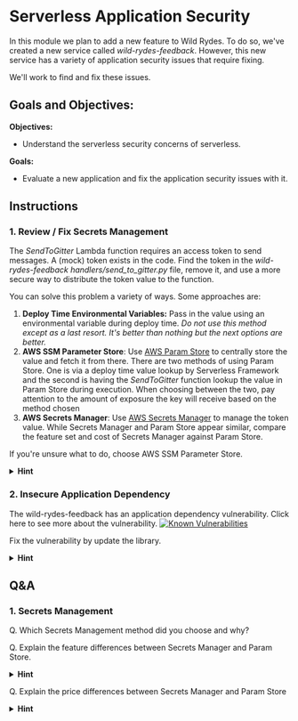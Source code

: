 # Serverless Application Security

In this module we plan to add a new feature to Wild Rydes. To do so, we've created a new service called _wild-rydes-feedback_. However, this new service has a variety of application security issues that require fixing.

We'll work to find and fix these issues.

## Goals and Objectives:

**Objectives:**
* Understand the serverless security concerns of serverless.

**Goals:**
* Evaluate a new application and fix the application security issues with it.

## Instructions

### 1. Review / Fix Secrets Management
The _SendToGitter_ Lambda function requires an access token to send messages. A (mock) token exists in the code. Find the token in the *wild-rydes-feedback* *handlers/send_to_gitter.py* file, remove it, and use a more secure way to distribute the token value to the function.

You can solve this problem a variety of ways. Some approaches are:

1) **Deploy Time Environmental Variables:** Pass in the value using an environmental variable during deploy time. *Do not use this method except as a last resort. It's better than nothing but the next options are better.*
1) **AWS SSM Parameter Store**: Use [AWS Param Store](https://aws.amazon.com/systems-manager/features/#Parameter_Store) to centrally store the value and fetch it from there. There are two methods of using Param Store. One is via a deploy time value lookup by Serverless Framework and the second is having the _SendToGitter_ function lookup the value in Param Store during execution. When choosing between the two, pay attention to the amount of exposure the key will receive based on the method chosen
1) **AWS Secrets Manager**: Use [AWS Secrets Manager](https://aws.amazon.com/secrets-manager/) to manage the token value. While Secrets Manager and Param Store appear similar, compare the feature set and cost of Secrets Manager against Param Store.

If you're unsure what to do, choose AWS SSM Parameter Store.

<details>
<summary><strong>Hint</strong></summary>
<p>

The token value is: lz7puf62hei8f2mty2teuwq0m740i73kxm65iihy

</p>
</details>

### 2. Insecure Application Dependency

The wild-rydes-feedback has an application dependency vulnerability. Click here to see more about the vulnerability. [![Known Vulnerabilities](https://snyk.io/test/github/ServerlessOpsIO/wild-rydes-feedback/badge.svg)](https://snyk.io/test/github/ServerlessOpsIO/wild-rydes-feedback)

Fix the vulnerability by update the library.

<details>
<summary><strong>Hint</strong></summary>
<p>

Update the _requests_ module in _requirements.txt_ from version 2.19.1 to the latest version found here:

* https://pypi.org/project/requests/
</p>
</details>


## Q&A

### 1. Secrets Management

Q. Which Secrets Management method did you choose and why?

Q. Explain the feature differences between Secrets Manager and Param Store.

<details>
<summary><strong>Hint</strong></summary>
<p>

Compare the ability to rotate values using each service.
</p>
</details>

Q. Explain the price differences between Secrets Manager and Param Store
<details>
<summary><strong>Hint</strong></summary>
<p>

See the respective pricing pages:

* [SSM Param Store](https://aws.amazon.com/systems-manager/pricing/)
* [Secrets Manager](https://aws.amazon.com/secrets-manager/pricing/)
<details>
<summary><strong>Hint</strong></summary>
<p>


